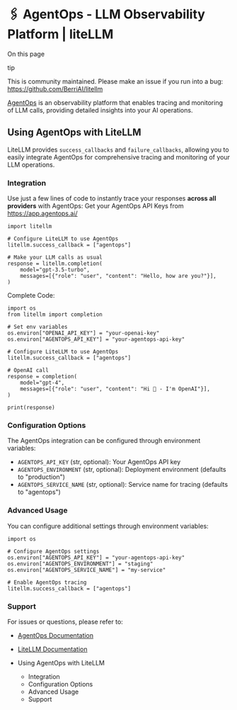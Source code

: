 # 🖇️ AgentOps - LLM Observability Platform | liteLLM

On this page

tip

This is community maintained. Please make an issue if you run into a bug: <https://github.com/BerriAI/litellm>

[AgentOps](https://docs.agentops.ai) is an observability platform that enables tracing and monitoring of LLM calls, providing detailed insights into your AI operations.

## Using AgentOps with LiteLLM​

LiteLLM provides `success_callbacks` and `failure_callbacks`, allowing you to easily integrate AgentOps for comprehensive tracing and monitoring of your LLM operations.

### Integration​

Use just a few lines of code to instantly trace your responses **across all providers** with AgentOps: Get your AgentOps API Keys from <https://app.agentops.ai/>
    
    
    import litellm  
      
    # Configure LiteLLM to use AgentOps  
    litellm.success_callback = ["agentops"]  
      
    # Make your LLM calls as usual  
    response = litellm.completion(  
        model="gpt-3.5-turbo",  
        messages=[{"role": "user", "content": "Hello, how are you?"}],  
    )  
    

Complete Code:
    
    
    import os  
    from litellm import completion  
      
    # Set env variables  
    os.environ["OPENAI_API_KEY"] = "your-openai-key"  
    os.environ["AGENTOPS_API_KEY"] = "your-agentops-api-key"  
      
    # Configure LiteLLM to use AgentOps  
    litellm.success_callback = ["agentops"]  
      
    # OpenAI call  
    response = completion(  
        model="gpt-4",  
        messages=[{"role": "user", "content": "Hi 👋 - I'm OpenAI"}],  
    )  
      
    print(response)  
    

### Configuration Options​

The AgentOps integration can be configured through environment variables:

  * `AGENTOPS_API_KEY` (str, optional): Your AgentOps API key
  * `AGENTOPS_ENVIRONMENT` (str, optional): Deployment environment (defaults to "production")
  * `AGENTOPS_SERVICE_NAME` (str, optional): Service name for tracing (defaults to "agentops")

### Advanced Usage​

You can configure additional settings through environment variables:
    
    
    import os  
      
    # Configure AgentOps settings  
    os.environ["AGENTOPS_API_KEY"] = "your-agentops-api-key"  
    os.environ["AGENTOPS_ENVIRONMENT"] = "staging"  
    os.environ["AGENTOPS_SERVICE_NAME"] = "my-service"  
      
    # Enable AgentOps tracing  
    litellm.success_callback = ["agentops"]  
    

### Support​

For issues or questions, please refer to:

  * [AgentOps Documentation](https://docs.agentops.ai)
  * [LiteLLM Documentation](https://docs.litellm.ai)

  * Using AgentOps with LiteLLM
    * Integration
    * Configuration Options
    * Advanced Usage
    * Support